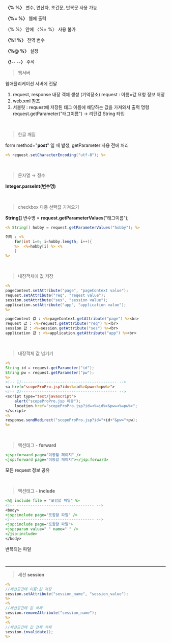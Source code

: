 **〈%       %〉**  변수, 연산자, 조건문, 반복문 사용 가능

**〈%=     %〉** 웹에 출력

〈%       %〉 안에 〈%=     %〉 사용 불가

**〈%!      %〉** 전역 변수 

**〈%@    %〉** 설정

**〈!--       --〉** 주석



> 웹서버

웹애플리케이션 서버에 전달

1. request, response 내장 객체 생성 (기억장소)
   request : 이름=값 요청 정보 저장
2. web.xml 참조
3. 서블릿 : request에 저장된 태그 이름에 해당하는 값을 가져와서 출력 명령
		request.getParameter("태그이름") → 리턴값 String 타입

<br>

> 한글 깨짐

form method="**post**" 일 때 발생, getParameter 사용 전에 처리 

```jsp
<% request.setCharacterEncoding("utf-8"); %>
```

<br>

> 문자열 → 정수 

**Integer.parseInt(변수명)**

<br>

> checkbox 다중 선택값 가져오기

**String[]** 변수명 = **request.getParameterValues**("태그이름");

```jsp
<% String[] hobby = request.getParameterValues("hobby"); %>

취미 : <%
	for(int i=0; i<hobby.length; i++){
	%>	<%=hobby[i] %> <%
	}
%>
```

<br>

> 내장객체에 값 저장

```jsp
<%
pageContext.setAttribute("page", "pageContext value");
request.setAttribute("req", "reqest value");
session.setAttribute("ses", "session value");
application.setAttribute("app", "application value");
%>

pageContext 값 : <%=pageContext.getAttribute("page") %><br>
request 값 : <%=request.getAttribute("req") %><br>
session 값 : <%=session.getAttribute("ses") %><br>
application 값 : <%=application.getAttribute("app") %><br>
```

<br>

> 내장객체 값 넘기기

```jsp
<% 
String id = request.getParameter("id"); 
String pw = request.getParameter("pw");
%>
<!-- 1)------------------------------------------ -->
<a href="scopeProPro.jsp?id=<%=id%>&pw=<%=pw%>">
<!-- 2)------------------------------------------ -->
<script type="text/javascript">
	alert("scopeProPro.jsp 이동");
	location.href="scopeProPro.jsp?id=<%=id%>&pw=<%=pw%>";
</script>
<%
response.sendRedirect("scopeProPro.jsp?id="+id+"&pw="+pw);
%>
```

<br>

> 액션태그 - **forward**

```jsp
<jsp:forward page="이동할 페이지" />
<jsp:forward page="이동할 페이지"></jsp:forward>
```

 모든 request 정보 공유

<br>

> 액션태그 - **include**

```jsp
<%@ include file = "포함할 파일" %>
<!-- ---------------------------------- -->
<body>
<jsp:include page="포함할 파일" />
<!-- ---------------------------------- -->
<jsp:include page="포함할 파일">
<jsp:param value=" " name=" " />
</jsp:include>
</body>
```

반복되는 파일

<br>

---

> 세션 **session**

```jsp
<% 
//세션공간에 이름:값 저장
session.setAttribute("session_name", "session_value"); 
%>
<% 
//세션공간에 값 삭제
session.removeAttribute("session_name"); 
%>
<% 
//세션공간에 값 전체 삭제
session.invalidate(); 
%>
```

<br>

